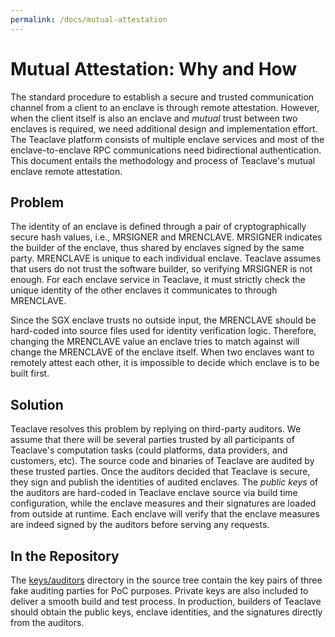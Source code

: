 ```yaml
---
permalink: /docs/mutual-attestation
---
```


# Mutual Attestation: Why and How

The standard procedure to establish a secure and trusted communication channel
from a client to an enclave is through remote attestation. However, when the
client itself is also an enclave and *mutual* trust between two enclaves is
required, we need additional design and implementation effort. The Teaclave
platform consists of multiple enclave services and most of the
enclave-to-enclave RPC communications need bidirectional authentication. This
document entails the methodology and process of Teaclave's mutual enclave remote
attestation.

## Problem

The identity of an enclave is defined through a pair of cryptographically secure
hash values, i.e., MRSIGNER and MRENCLAVE. MRSIGNER indicates the builder of the
enclave, thus shared by enclaves signed by the same party. MRENCLAVE is unique
to each individual enclave. Teaclave assumes that users do not trust the
software builder, so verifying MRSIGNER is not enough. For each enclave service
in Teaclave, it must strictly check the unique identity of the other enclaves it
communicates to through MRENCLAVE.

Since the SGX enclave trusts no outside input, the MRENCLAVE should be
hard-coded into source files used for identity verification logic. Therefore,
changing the MRENCLAVE value an enclave tries to match against will change the
MRENCLAVE of the enclave itself. When two enclaves want to remotely attest each
other, it is impossible to decide which enclave is to be built first.

## Solution

Teaclave resolves this problem by replying on third-party auditors. We assume
that there will be several parties trusted by all participants of Teaclave's
computation tasks (could platforms, data providers, and customers, etc). The
source code and binaries of Teaclave are audited by these trusted parties. Once
the auditors decided that Teaclave is secure, they sign and publish the
identities of audited enclaves. The *public keys* of the auditors are
hard-coded in Teaclave enclave source via build time configuration, while the
enclave measures and their signatures are loaded from outside at runtime. Each
enclave will verify that the enclave measures are indeed signed by the auditors
before serving any requests.

## In the Repository 

The [keys/auditors](../keys) directory in the source tree contain the key pairs
of three fake auditing parties for PoC purposes. Private keys are also included
to deliver a smooth build and test process. In production, builders of Teaclave
should obtain the public keys, enclave identities, and the signatures directly
from the auditors.
